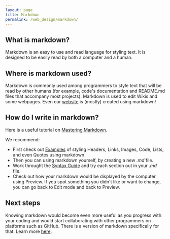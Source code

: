 ```yaml
---
layout: page
title: Markdown
permalink: /web_design/markdown/
---
```



## What is markdown?
Markdown is an easy to use and read language for styling text. It is designed to be easily read by both a computer and a human.

## Where is markdown used?
Markdown is commonly used among programmers to style text that will be read by other humans (for example, code's documentation and README.md files that accompany most projects). Markdown is used to edit Wikis and some webpages. Even our [website](torgyn.github.io/nextgenprog) is (mostly) created using markdown! 

## How do I write in markdown?
Here is a useful tutorial on [Mastering Markdown](https://guides.github.com/features/mastering-markdown/).

We recommend:
- First check out [Examples](https://guides.github.com/features/mastering-markdown/#examples) of styling Headers, Links, Images, Code, Lists, and even Quotes using markdown.
- Then you can using markdown yourself, by creating a new *.md* file.
- Work throught the [Syntax Guide](https://guides.github.com/features/mastering-markdown/#syntax) and try each section out in your *.md* file.
- Check out how your markdown would be displayed by the computer using Preview. If you spot something you didn't like or want to change, you can go back to Edit mode and back to Preview.

## Next steps
Knowing markdown would become even more useful as you progress with your coding and would start collaborating with other programmers on platforms such as GitHub. There is a version of markdown specifically for that. Learn more [here](https://guides.github.com/features/mastering-markdown/#GitHub-flavored-markdown).

